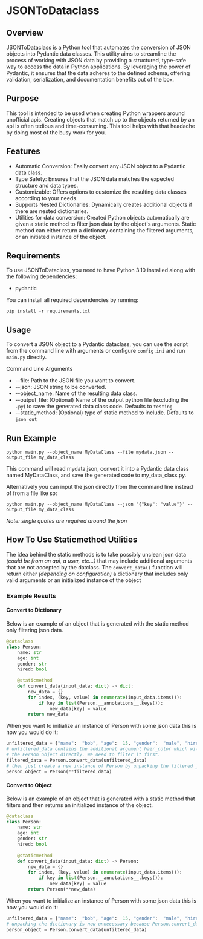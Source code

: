 # JSONToDataclass
## Overview
JSONToDataclass is a Python tool that automates the conversion of JSON objects into Pydantic data classes. This utility aims to streamline the process of working with JSON data by providing a structured, type-safe way to access the data in Python applications. By leveraging the power of Pydantic, it ensures that the data adheres to the defined schema, offering validation, serialization, and documentation benefits out of the box.

## Purpose
This tool is intended to be used when creating Python wrappers around unofficial apis. Creating objects that match up to the objects returned by an api is often tedious and time-consuming. This tool helps with that headache by doing most of the busy work for you. 

## Features
- Automatic Conversion: Easily convert any JSON object to a Pydantic data class.
- Type Safety: Ensures that the JSON data matches the expected structure and data types.
- Customizable: Offers options to customize the resulting data classes according to your needs.
- Supports Nested Dictionaries: Dynamically creates additional objects if there are nested dictionaries.
- Utilities for data conversion: Created Python objects automatically are given a static method to filter json data by the object's arguments. Static method can either return a dictionary containing the filtered arguments, or an initiated instance of the object.
## Requirements
To use JSONToDataclass, you need to have Python 3.10 installed along with the following dependencies:

- pydantic

You can install all required dependencies by running:

```commandline
pip install -r requirements.txt
```
## Usage
To convert a JSON object to a Pydantic dataclass, you can use the script from the command line with arguments or configure `config.ini` and run `main.py` directly.

Command Line Arguments
- --file: Path to the JSON file you want to convert.
- --json: JSON string to be converted.
- --object_name: Name of the resulting data class.
- --output_file: (Optional) Name of the output python file (excluding the `.py`) to save the generated data class code. Defaults to `testing`
- --static_method: (Optional) type of static method to include. Defaults to `json_out`
## Run Example

```commandline
python main.py --object_name MyDataClass --file mydata.json --output_file my_data_class
```

This command will read mydata.json, convert it into a Pydantic data class named MyDataClass, and save the generated code to my_data_class.py.

Alternatively you can input the json directly from the command line instead of from a file like so:

```commandline
python main.py --object_name MyDataClass --json '{"key": "value"}' --output_file my_data_class
```

*Note: single quotes are required around the json*


## How To Use Staticmethod Utilities
The idea behind the static methods is to take possibly unclean json data *(could be from an api, a user, etc...)* that may include additional arguments that are not accepted by the datclass. The `convert_data()` function will return either *(depending on configuration)* a dictionary that includes only valid arguments or an initialized instance of the object
### Example Results

#### Convert to Dictionary
Below is an example of an object that is generated with the static method only filtering json data.
```python
@dataclass
class Person:
    name: str 
    age: int 
    gender: str 
    hired: bool 
    
    @staticmethod
    def convert_data(input_data: dict) -> dict:
        new_data = {}
        for index, (key, value) in enumerate(input_data.items()):
            if key in list(Person.__annotations__.keys()):
                new_data[key] = value
        return new_data
```

When you want to initialize an instance of Person with some json data this is how you would do it:

```python
unfiltered_data = {"name":  "bob", "age":  15, "gender":  "male", "hired":  False, "hair_color": "brown"}  
# unfiltered_data contains the additional argument hair_color which will result in an exception if unpacked into 
# the Person object directly. We need to filter it first.
filtered_data = Person.convert_data(unfiltered_data)
# then just create a new instance of Person by unpacking the filtered json data
person_object = Person(**filtered_data)
```


#### Convert to Object
Below is an example of an object that is generated with a static method that filters and then returns an initialized instance of the object.
```python
@dataclass
class Person:
    name: str 
    age: int 
    gender: str 
    hired: bool 
    
    @staticmethod
    def convert_data(input_data: dict) -> Person:
        new_data = {}
        for index, (key, value) in enumerate(input_data.items()):
            if key in list(Person.__annotations__.keys()):
                new_data[key] = value
        return Person(**new_data)
```

When you want to initialize an instance of Person with some json data this is how you would do it:

```python
unfiltered_data = {"name":  "bob", "age":  15, "gender":  "male", "hired":  False, "hair_color": "brown"}  # this json data contains the additional argument hair_color which will not be accepted by the dataclass and result in an exception
# unpacking the dictionary is now unnecessary because Person.convert_data() does that for us
person_object = Person.convert_data(unfiltered_data)
```